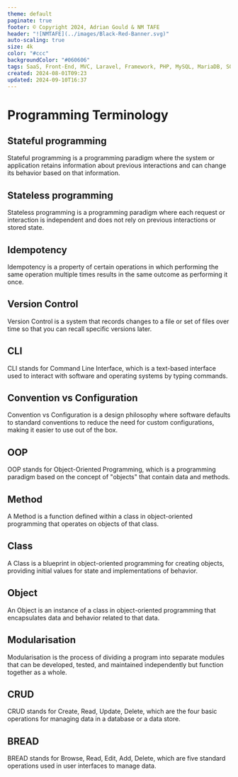 ```yaml
---
theme: default
paginate: true
footer: © Copyright 2024, Adrian Gould & NM TAFE
header: "![NMTAFE](../images/Black-Red-Banner.svg)"
auto-scaling: true
size: 4k
color: "#ccc"
backgroundColor: "#060606"
tags: SaaS, Front-End, MVC, Laravel, Framework, PHP, MySQL, MariaDB, SQLite, Testing, Unit Testing, Feature Testing, PEST
created: 2024-08-01T09:23
updated: 2024-09-10T16:37
---
```


# Programming Terminology

## Stateful programming

Stateful programming is a programming paradigm where the system or application retains information about previous interactions and can change its behavior based on that information.

## Stateless programming

Stateless programming is a programming paradigm where each request or interaction is independent and does not rely on previous interactions or stored state.

## Idempotency

Idempotency is a property of certain operations in which performing the same operation multiple times results in the same outcome as performing it once.

## Version Control

Version Control is a system that records changes to a file or set of files over time so that you can recall specific versions later.

## CLI

CLI stands for Command Line Interface, which is a text-based interface used to interact with software and operating systems by typing commands.

## Convention vs Configuration

Convention vs Configuration is a design philosophy where software defaults to standard conventions to reduce the need for custom configurations, making it easier to use out of the box.

## OOP

OOP stands for Object-Oriented Programming, which is a programming paradigm based on the concept of "objects" that contain data and methods.

## Method

A Method is a function defined within a class in object-oriented programming that operates on objects of that class.

## Class

A Class is a blueprint in object-oriented programming for creating objects, providing initial values for state and implementations of behavior.

## Object

An Object is an instance of a class in object-oriented programming that encapsulates data and behavior related to that data.

## Modularisation

Modularisation is the process of dividing a program into separate modules that can be developed, tested, and maintained independently but function together as a whole.

## CRUD

CRUD stands for Create, Read, Update, Delete, which are the four basic operations for managing data in a database or a data store.

## BREAD

BREAD stands for Browse, Read, Edit, Add, Delete, which are five standard operations used in user interfaces to manage data.